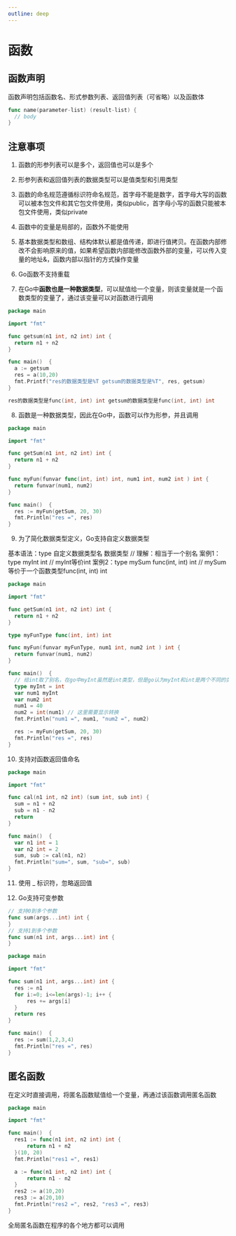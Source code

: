 ```yaml
---
outline: deep
---
```


# 函数

## 函数声明

函数声明包括函数名、形式参数列表、返回值列表（可省略）以及函数体

```go
func name(parameter-list) (result-list) {
  // body
}
```

## 注意事项

1. 函数的形参列表可以是多个，返回值也可以是多个

2. 形参列表和返回值列表的数据类型可以是值类型和引用类型

3. 函数的命名规范遵循标识符命名规范，首字母不能是数字，首字母大写的函数可以被本包文件和其它包文件使用，类似public，首字母小写的函数只能被本包文件使用，类似private

4. 函数中的变量是局部的，函数外不能使用

5. 基本数据类型和数组、结构体默认都是值传递，即进行值拷贝。在函数内部修改不会影响原来的值，如果希望函数内部能修改函数外部的变量，可以传入变量的地址&，函数内部以指针的方式操作变量

6. Go函数不支持重载

7. 在Go中**函数也是一种数据类型**，可以赋值给一个变量，则该变量就是一个函数类型的变量了，通过该变量可以对函数进行调用

```go
package main

import "fmt"

func getsum(n1 int, n2 int) int {
  return n1 + n2
}

func main()  {
  a := getsum
  res = a(10,20)
  fmt.Printf("res的数据类型是%T getsum的数据类型是%T", res, getsum)
}
```

```go
res的数据类型是func(int, int) int getsum的数据类型是func(int, int) int
```

8. 函数是一种数据类型，因此在Go中，函数可以作为形参，并且调用

```go
package main

import "fmt"

func getSum(n1 int, n2 int) int {
  return n1 + n2
}

func myFun(funvar func(int, int) int, num1 int, num2 int ) int {
  return funvar(num1, num2)
}

func main()  {
  res := myFun(getSum, 20, 30)
  fmt.Println("res =", res)
}
```

9. 为了简化数据类型定义，Go支持自定义数据类型

基本语法：type 自定义数据类型名 数据类型  // 理解：相当于一个别名
案例1：type myInt int  // myInt等价int
案例2：type mySum func(int, int) int  // mySum等价于一个函数类型func(int, int) int

```go
package main

import "fmt"

func getSum(n1 int, n2 int) int {
  return n1 + n2
}

type myFunType func(int, int) int

func myFun(funvar myFunType, num1 int, num2 int ) int {
  return funvar(num1, num2)
}

func main()  {
  // 给int取了别名，在go中myInt虽然是int类型，但是go认为myInt和int是两个不同的类型
  type myInt = int
  var num1 myInt
  var num2 int
  num1 = 40
  num2 = int(num1) // 这里需要显示转换
  fmt.Println("num1 =", num1, "num2 =", num2)

  res := myFun(getSum, 20, 30)
  fmt.Println("res =", res)
}
```

10. 支持对函数返回值命名

```go
package main

import "fmt"

func cal(n1 int, n2 int) (sum int, sub int) {
  sum = n1 + n2
  sub = n1 - n2
  return
}

func main()  {
  var n1 int = 1
  var n2 int = 2
  sum, sub := cal(n1, n2)
  fmt.Println("sum=", sum, "sub=", sub)
}
```

11. 使用 _ 标识符，忽略返回值

12. Go支持可变参数

```go
// 支持0到多个参数
func sum(args...int) int {
}
// 支持1到多个参数
func sum(n1 int, args...int) int {
}
```

```go
package main

import "fmt"

func sum(n1 int, args...int) int {
  res := n1
  for i:=0; i<=len(args)-1; i++ {
      res += args[i]
  }
  return res
}

func main()  {
  res := sum(1,2,3,4)
  fmt.Println("res =", res)
}
```

## 匿名函数

在定义时直接调用，将匿名函数赋值给一个变量，再通过该函数调用匿名函数

```go
package main

import "fmt"

func main()  {
  res1 := func(n1 int, n2 int) int {
      return n1 + n2
  }(10, 20)
  fmt.Println("res1 =", res1)

  a := func(n1 int, n2 int) int {
      return n1 - n2
  }
  res2 := a(10,20)
  res3 := a(20,10)
  fmt.Println("res2 =", res2, "res3 =", res3)
}
```

全局匿名函数在程序的各个地方都可以调用
